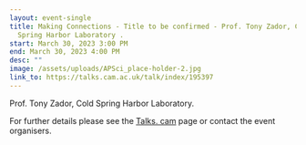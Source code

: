 ```yaml
---
layout: event-single
title: Making Connections - Title to be confirmed - Prof. Tony Zador, Cold
  Spring Harbor Laboratory .
start: March 30, 2023 3:00 PM
end: March 30, 2023 4:00 PM
desc: ""
image: /assets/uploads/APSci_place-holder-2.jpg
link_to: https://talks.cam.ac.uk/talk/index/195397
---
```

Prof. Tony Zador, Cold Spring Harbor Laboratory.

For further details please see the [Talks. cam](https://talks.cam.ac.uk/talk/index/195397) page or contact the event organisers.